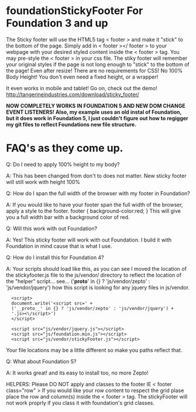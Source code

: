 foundationStickyFooter For Foundation 3 and up
======================
The Sticky footer will use the HTML5 tag < footer > and make it "stick" to the bottom of the page.
Simply add in < footer ></ footer > to your webpage with your desired styled content inside the < footer > tag.
You may pre-style the < footer > in your css file. 
The stiky footer will remember your original styles if the page is not long enough to "stick" to the bottom of the page! Even after resize!
There are no requirements for CSS! No 100% Body Height!
You don't even need a fixed height, or a wrapper!

It even works in mobile and tablet! Go on, check out the demo! http://tangerineindustries.com/download/sticky_footer/

<b>NOW COMPLETELY WORKS IN FOUNDATION 5 AND NEW DOM CHANGE EVENT LISTENERS! Also, my example uses an old instal of Foundation, but it does work in Foundation 5, I just couldn't figure out how to regigger my git files to reflect Foundations new file structure.</b>

FAQ's as they come up.
=====================
Q: Do I need to apply 100% height to my body?

A: This has been changed from don't to does not matter. New sticky footer will still work with height 100%

Q: How do I span the full width of the browser with my footer in Foundation?

A: If you would like to have your footer span the full width of the browser, apply a style to the footer.
footer { background-color:red; } 
This will give you a full width bar with a background color of red.

Q: Will this work with out Foundation?

A: Yes! This sticky footer will work with out Foundation. I build it with Foundation in mind cause that is what I use.

Q: How do I install this for Foundation 4?

A: Your scripts should load like this, as you can see I moved the location of the stickyfooter.js file to the js/vendor/ directory to reflect the location of the "helper" script... see... ('__proto__' in {} ? 'js/vendor/zepto' : 'js/vendor/jquery') how this script is looking for any jquery files in js/vendor.
```
  <script>
  document.write('<script src=' +
  ('__proto__' in {} ? 'js/vendor/zepto' : 'js/vendor/jquery') +
  '.js><\/script>')
  </script>

  <script src="js/vendor/jquery.js"></script>
  <script src="js/foundation.min.js"></script>
  <script src="js/vendor/stickyFooter.js"></script>
```
  
Your file locations may be a little different so make you paths reflect that.

Q: What about Foundation 5? 

A: It works great! and its easy to install too, no more Zepto!


HELPERS:
Please DO NOT apply and classes to the footer IE < footer class="row" > If you would like your row content to respect the grid plase place the row and column(s) inside the < footer > tag. The stickyFooter will not work proprly if you class it with foundation's grid classes.

